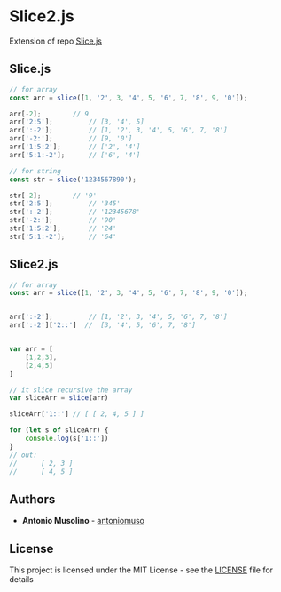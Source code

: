 # Slice2.js
Extension of repo [Slice.js](https://github.com/hustcc/slice.js)

## Slice.js
```javascript
// for array
const arr = slice([1, '2', 3, '4', 5, '6', 7, '8', 9, '0']);

arr[-2];  		// 9
arr['2:5'];  		// [3, '4', 5]
arr[':-2'];  		// [1, '2', 3, '4', 5, '6', 7, '8']
arr['-2:'];  		// [9, '0']
arr['1:5:2'];  		// ['2', '4']
arr['5:1:-2'];  	// ['6', '4']

// for string
const str = slice('1234567890');

str[-2];  		// '9'
str['2:5'];  		// '345'
str[':-2'];  		// '12345678'
str['-2:'];  		// '90'
str['1:5:2'];  		// '24'
str['5:1:-2'];  	// '64'
```

## Slice2.js
```javascript
// for array
const arr = slice([1, '2', 3, '4', 5, '6', 7, '8', 9, '0']);


arr[':-2'];  		// [1, '2', 3, '4', 5, '6', 7, '8']
arr[':-2']['2::']  //  [3, '4', 5, '6', 7, '8']


var arr = [
    [1,2,3],
    [2,4,5]
]

// it slice recursive the array
var sliceArr = slice(arr) 

sliceArr['1::'] // [ [ 2, 4, 5 ] ]

for (let s of sliceArr) {
    console.log(s['1::']) 
} 
// out:
//      [ 2, 3 ]
//      [ 4, 5 ]

```


## Authors

* **Antonio Musolino** - [antoniomuso](https://github.com/antoniomuso)



## License

This project is licensed under the MIT License - see the [LICENSE](LICENSE) file for details